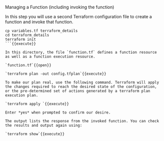 Managing a Function (including invoking the function)

In this step you will use a second Terraform configuration file to create a function and invoke that function. 

```
cp variables.tf terraform_details
cd terraform_details
terraform init
```{{execute}}

In this directory, the file `function.tf` defines a function resource as well as a function execution resource.

`function.tf`{{open}}

`terraform plan -out config.tfplan`{{execute}}

To make our plan real, use the following command. Terraform will apply the changes required to reach the desired state of the configuration, or the pre-determined set of actions generated by a terraform plan execution plan.

`terraform apply `{{execute}}

Enter *yes* when prompted to confirm our desire.

The output lists the response from the invoked function. You can check the results and output again using:

`terraform show`{{execute}}

